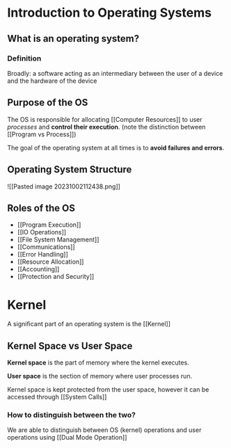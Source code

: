 # Introduction to Operating Systems
## What is an operating system?
### Definition
Broadly: a software acting as an intermediary between the user of a device and the hardware of the device
## Purpose of the OS
The OS is responsible for allocating [[Computer Resources]] to user *processes* and **control their execution**. (note the distinction between [[Program vs Process]])

The goal of the operating system at all times is to **avoid failures and errors**.
## Operating System Structure

![[Pasted image 20231002112438.png]]
## Roles of the OS
- [[Program Execution]]
- [[IO Operations]]
- [[File System Management]]
- [[Communications]]
- [[Error Handling]]
- [[Resource Allocation]]
- [[Accounting]]
- [[Protection and Security]]
# Kernel
A significant part of an operating system is the [[Kernel]]
## Kernel Space vs User Space
**Kernel space** is the part of memory where the kernel executes.

**User space** is the section of memory where user processes run.

Kernel space is kept protected from the user space, however it can be accessed through [[System Calls]]
### How to distinguish between the two?
We are able to distinguish between OS (kernel) operations and user operations using [[Dual Mode Operation]]
















